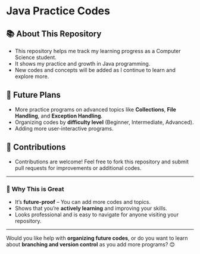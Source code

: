 # Java Practice Codes  

## 📚 About This Repository  
- This repository helps me track my learning progress as a Computer Science student.  
- It shows my practice and growth in Java programming.  
- New codes and concepts will be added as I continue to learn and explore more.  

## 🌱 Future Plans  
- More practice programs on advanced topics like **Collections**, **File Handling**, and **Exception Handling**.  
- Organizing codes by **difficulty level** (Beginner, Intermediate, Advanced).  
- Adding more user-interactive programs.  

## 🤝 Contributions  
- Contributions are welcome! Feel free to fork this repository and submit pull requests for improvements or additional codes.  

---

### 🚀 **Why This is Great**  
- It’s **future-proof** – You can add more codes and topics.  
- Shows that you’re **actively learning** and improving your skills.  
- Looks professional and is easy to navigate for anyone visiting your repository.  

---

Would you like help with **organizing future codes**, or do you want to learn about **branching and version control** as you add more programs? 😊
